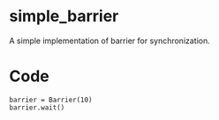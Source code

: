 # simple_barrier
A simple implementation of barrier for synchronization.

# Code

```
barrier = Barrier(10)
barrier.wait()
```
